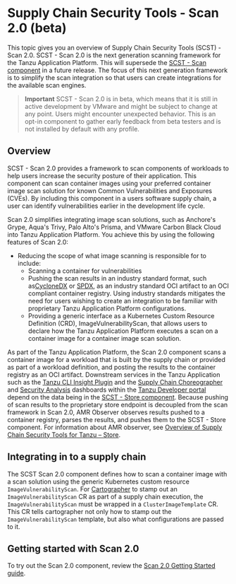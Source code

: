 # Supply Chain Security Tools - Scan 2.0 (beta)

This topic gives you an overview of Supply Chain Security Tools (SCST) - Scan
2.0. SCST - Scan 2.0 is the next generation scanning framework for the Tanzu
Application Platform. This will supersede the [SCST - Scan
component](overview.hbs.md) in a future release. The focus of this next
generation framework is to simplify the scan integration so that users can
create integrations for the available scan engines.

>**Important** SCST - Scan 2.0 is in beta, which means that it is still in
>active development by VMware and might be subject to change at any point. Users
>might encounter unexpected behavior. This is an opt-in
>component to gather early feedback from beta testers and is not installed by
>default with any profile.

## <a id="overview"></a>Overview

SCST - Scan 2.0 provides a framework to scan components of
workloads to help users increase the security posture of their application. This
component can scan container images using your preferred container image scan
solution for known Common Vulnerabilities and Exposures (CVEs). By including
this component in a users software supply chain, a user can identify
vulnerabilities earlier in the development life cycle. 
 
Scan 2.0 simplifies integrating image scan solutions, such as Anchore's
Grype, Aqua's Trivy, Palo Alto's Prisma, and VMware Carbon Black Cloud into
Tanzu Application Platform. You achieve this by using the following features of Scan 2.0:

- Reducing the scope of what image scanning is responsible for to include:
  - Scanning a container for vulnerabilities
  - Pushing the scan results in an industry standard format, such
    as[CycloneDX](https://cyclonedx.org/) or [SPDX](https://spdx.dev/), as an
    industry standard OCI artifact to an OCI compliant container registry.
    Using industry standards mitigates the need for users wishing to create an
    integration to be familiar with proprietary Tanzu Application Platform
    configurations.
  - Providing a generic interface as a Kubernetes Custom Resource Definition
    (CRD), ImageVulnerabilityScan, that allows users to declare how the Tanzu
    Application Platform executes a scan on a container image for a container
    image scan solution.

As part of the Tanzu Application Platform, the Scan 2.0 component scans a
container image for a workload that is built by the supply chain or provided as
part of a workload definition, and posting the results to the container registry
as an OCI artifact. Downstream services in the Tanzu Application such as the
[Tanzu CLI Insight Plugin](../cli-plugins/insight/cli-overview.hbs.md) and the
[Supply Chain Choreographer](../tap-gui/plugins/scc-tap-gui.hbs.md) and
[Security Analysis](../tap-gui/plugins/sa-tap-gui.hbs.md) dashboards within the
[Tanzu Developer portal](../tap-gui/about.hbs.md) depend on the data being in
the [SCST - Store component](../scst-store/overview.hbs.md). Because pushing of scan
results to the proprietary store endpoint is decoupled from the scan framework
in Scan 2.0, AMR Observer observes results
pushed to a container registry, parses the results, and pushes them to the SCST - Store component. For information about AMR observer, see [Overview of Supply Chain Security Tools for Tanzu – Store](../scst-store/overview.hbs.md).

## <a id="supply-chain-usage"></a>Integrating in to a supply chain

The SCST Scan 2.0 component defines how to scan a container image with a scan
solution using the generic Kubernetes custom resource `ImageVulnerabilityScan`.
For [Cartographer](../scc/about.hbs.md) to stamp out an `ImageVulnerabilityScan`
CR as part of a supply chain execution, the `ImageVulnerabilityScan` must be
wrapped in a `ClusterImageTemplate` CR.  This CR tells cartographer not only how
to stamp out the `ImageVulnerabilityScan` template, but also what configurations
are passed to it.

## <a id="getting-started"></a>Getting started with Scan 2.0

To try out the Scan 2.0 component, review the [Scan 2.0 Getting Started guide](getting-started.hbs.md).